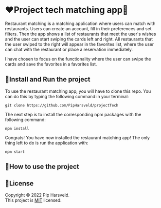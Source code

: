 # :heart:Project tech matching app:fork_and_knife:
Restaurant matching is a matching application where users can match with restaurants. Users can create an account, fill in their preferences and set filters. Then the app shows a list of restaurants that meet the user's wishes and the user can start swiping the cards left and right. All restaurants that the user swiped to the right will appear in the favorites list, where the user can chat with the restaurant or place a reservation immediately.

I have chosen to focus on the functionality where the user can swipe the cards and save the favorites in a favorites list.


## :rocket:Install and Run the project
To use the restaurant matching app, you will have to clone this repo. You can do this by typing the following command in your terminal:
```
git clone https://github.com/PipHarsveld/projectTech
```

The next step is to install the corresponding npm packages with the following command:
```
npm install
```

Congrats! You have now installed the restaurant matching app! The only thing left to do is run the application with:
```
npm start
```

## :book:How to use the project

## :page_facing_up:License
Copyright © 2022 Pip Harsveld.<br>
This project is [MIT](https://github.com/PipHarsveld/projectTech/blob/main/LICENSE) licensed.
